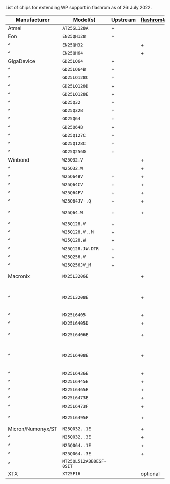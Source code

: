 List of chips for extending WP support in flashrom as of 26 July 2022.

|   Manufacturer    |     Model(s)     | Upstream | [flashrom#185] |  test results |Notes
| ----------------- | ---------------- | -------- | -------------- |---------------|-----
| Atmel             | `AT25SL128A`     | +        |                |               |
| Eon               | `EN25QH128`      | +        |                |               |
| ^                 | `EN25QH32`       |          | +              |               |
| ^                 | `EN25QH64`       |          | +              |               |
| GigaDevice        | `GD25LQ64`       | +        |                |               |
| ^                 | `GD25LQ64B`      | +        |                |               |
| ^                 | `GD25LQ128C`     | +        |                |               |
| ^                 | `GD25LQ128D`     | +        |                |               |
| ^                 | `GD25LQ128E`     | +        |                |               |
| ^                 | `GD25Q32`        | +        |                |               |
| ^                 | `GD25Q32B`       | +        |                |               |
| ^                 | `GD25Q64`        | +        |                |               |
| ^                 | `GD25Q64B`       | +        |                |               |
| ^                 | `GD25Q127C`      | +        |                |               |
| ^                 | `GD25Q128C`      | +        |                |               |
| ^                 | `GD25Q256D`      | +        |                |               |
| Winbond           | `W25Q32.V`       |          | +              |               |
| ^                 | `W25Q32.W`       |          | +              |               |
| ^                 | `W25Q64BV`       | +        | +              |               |
| ^                 | `W25Q64CV`       | +        | +              |               |
| ^                 | `W25Q64FV`       | +        | +              |               |in KGPE-D16
| ^                 | `W25Q64JV-.Q`    | +        | +              |               |
| ^                 | `W25Q64.W`       | +        | +              |               |in Protectli FW4C
| ^                 | `W25Q128.V`      | +        |                |               |in KGPE-D16
| ^                 | `W25Q128.V..M`   | +        |                |               |
| ^                 | `W25Q128.W`      | +        |                |               |
| ^                 | `W25Q128.JW.DTR` | +        |                |               |
| ^                 | `W25Q256.V`      | +        |                |               |
| ^                 | `W25Q256JV_M`    | +        |                |               |
| Macronix          | `MX25L3206E`     |          | +              | [MX25L3206E]  |in Dell OptiPlex
| ^                 | `MX25L3208E`     |          | +              |               |same flash description as MX25L3206E
| ^                 | `MX25L6405`      |          | +              |               |
| ^                 | `MX25L6405D`     |          | +              |               |
| ^                 | `MX25L6406E`     |          | +              |               |in Dell OptiPlex
| ^                 | `MX25L6408E`     |          | +              |               |same flash description as MX25L6406E
| ^                 | `MX25L6436E`     |          | +              |               |
| ^                 | `MX25L6445E`     |          | +              |               |
| ^                 | `MX25L6465E`     |          | +              |               |
| ^                 | `MX25L6473E`     |          | +              |               |
| ^                 | `MX25L6473F`     |          | +              |               |
| ^                 | `MX25L6495F`     |          | +              |               |**no datasheet!**
| Micron/Numonyx/ST | `N25Q032..1E`    |          | +              |               |
| ^                 | `N25Q032..3E`    |          | +              |               |
| ^                 | `N25Q064..1E`    |          | +              |               |
| ^                 | `N25Q064..3E`    |          | +              |               |
| ^                 | `MT25QL512ABB8ESF-0SIT` |   |                |               |in Talos II
| XTX               | `XT25F16`        |          | optional       |optional       |

[flashrom#185]: https://github.com/flashrom/flashrom/issues/185
[MX25L3206E]: MX25L3206E.md
